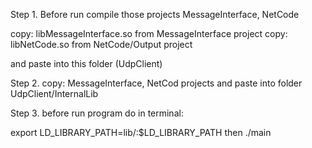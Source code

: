 Step 1.
Before run compile those projects MessageInterface, NetCode

copy: libMessageInterface.so from MessageInterface project
copy: libNetCode.so from NetCode/Output project

and paste into this folder (UdpClient)

Step 2.
copy: MessageInterface, NetCod projects
and paste into folder
UdpClient/InternalLib

Step 3.
before run program do in terminal:

export LD_LIBRARY_PATH=lib/:$LD_LIBRARY_PATH
then
./main
